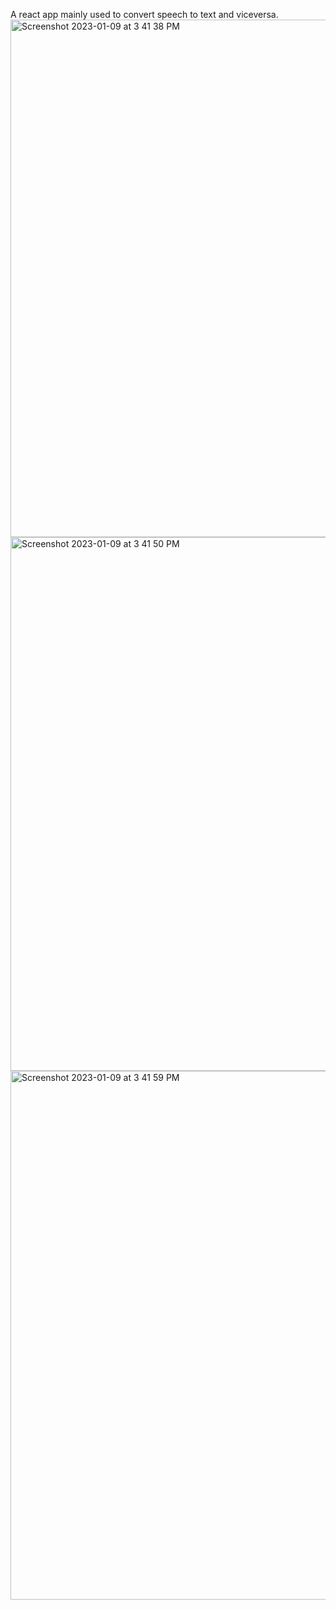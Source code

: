 A react app mainly used to convert speech to text and viceversa.
<img width="828" alt="Screenshot 2023-01-09 at 3 41 38 PM" src="https://user-images.githubusercontent.com/65672631/211284860-26d23056-7426-4b63-b407-a0253bb0ef68.png">
<img width="854" alt="Screenshot 2023-01-09 at 3 41 50 PM" src="https://user-images.githubusercontent.com/65672631/211284869-6ffbc4af-b0ed-4de9-a41f-53bcabf563f3.png">
<img width="846" alt="Screenshot 2023-01-09 at 3 41 59 PM" src="https://user-images.githubusercontent.com/65672631/211284874-7c53c8f8-e79c-4f43-a9de-f06b462e0f3d.png">
